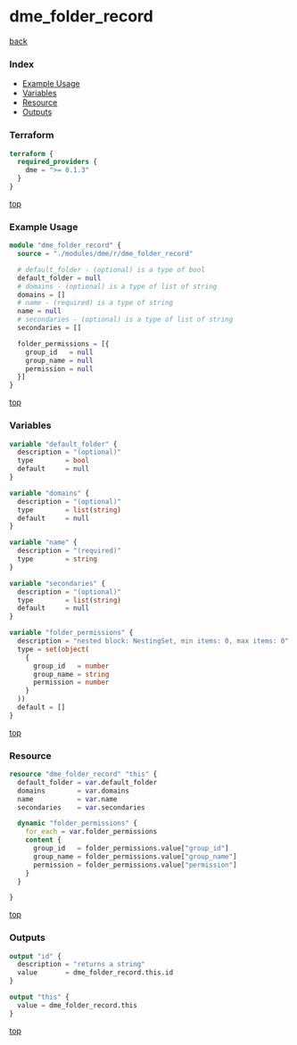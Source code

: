 # dme_folder_record

[back](../dme.md)

### Index

- [Example Usage](#example-usage)
- [Variables](#variables)
- [Resource](#resource)
- [Outputs](#outputs)

### Terraform

```terraform
terraform {
  required_providers {
    dme = ">= 0.1.3"
  }
}
```

[top](#index)

### Example Usage

```terraform
module "dme_folder_record" {
  source = "./modules/dme/r/dme_folder_record"

  # default_folder - (optional) is a type of bool
  default_folder = null
  # domains - (optional) is a type of list of string
  domains = []
  # name - (required) is a type of string
  name = null
  # secondaries - (optional) is a type of list of string
  secondaries = []

  folder_permissions = [{
    group_id   = null
    group_name = null
    permission = null
  }]
}
```

[top](#index)

### Variables

```terraform
variable "default_folder" {
  description = "(optional)"
  type        = bool
  default     = null
}

variable "domains" {
  description = "(optional)"
  type        = list(string)
  default     = null
}

variable "name" {
  description = "(required)"
  type        = string
}

variable "secondaries" {
  description = "(optional)"
  type        = list(string)
  default     = null
}

variable "folder_permissions" {
  description = "nested block: NestingSet, min items: 0, max items: 0"
  type = set(object(
    {
      group_id   = number
      group_name = string
      permission = number
    }
  ))
  default = []
}
```

[top](#index)

### Resource

```terraform
resource "dme_folder_record" "this" {
  default_folder = var.default_folder
  domains        = var.domains
  name           = var.name
  secondaries    = var.secondaries

  dynamic "folder_permissions" {
    for_each = var.folder_permissions
    content {
      group_id   = folder_permissions.value["group_id"]
      group_name = folder_permissions.value["group_name"]
      permission = folder_permissions.value["permission"]
    }
  }

}
```

[top](#index)

### Outputs

```terraform
output "id" {
  description = "returns a string"
  value       = dme_folder_record.this.id
}

output "this" {
  value = dme_folder_record.this
}
```

[top](#index)